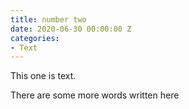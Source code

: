 ```yaml
---
title: number two
date: 2020-06-30 00:00:00 Z
categories:
- Text
---
```


This one is text.

There are some more words written here
